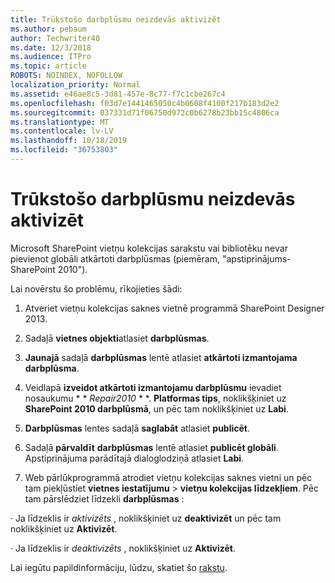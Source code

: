 ```yaml
---
title: Trūkstošo darbplūsmu neizdevās aktivizēt
ms.author: pebaum
author: Techwriter40
ms.date: 12/3/2018
ms.audience: ITPro
ms.topic: article
ROBOTS: NOINDEX, NOFOLLOW
localization_priority: Normal
ms.assetid: e46ae8c5-3d81-457e-8c77-f7c1cbe267c4
ms.openlocfilehash: f03d7e1441465050c4b0608f4100f217b183d2e2
ms.sourcegitcommit: 037331d71f06750d972c0b6278b23bb15c4806ca
ms.translationtype: MT
ms.contentlocale: lv-LV
ms.lasthandoff: 10/18/2019
ms.locfileid: "36753803"
---
```

# <a name="missing-workflow-failed-to-activate"></a>Trūkstošo darbplūsmu neizdevās aktivizēt

Microsoft SharePoint vietņu kolekcijas sarakstu vai bibliotēku nevar pievienot globāli atkārtoti darbplūsmas (piemēram, "apstiprinājums-SharePoint 2010").
  
Lai novērstu šo problēmu, rīkojieties šādi: 
  
1. Atveriet vietņu kolekcijas saknes vietnē programmā SharePoint Designer 2013.
  
2. Sadaļā **vietnes objekti**atlasiet **darbplūsmas**. 
  
3. **Jaunajā** sadaļā **darbplūsmas** lentē atlasiet **atkārtoti izmantojama darbplūsma**. 
  
4. Veidlapā **izveidot atkārtoti izmantojamu darbplūsmu** ievadiet nosaukumu * * *Repair2010* * *. **Platformas tips**, noklikšķiniet uz **SharePoint 2010 darbplūsmā**, un pēc tam noklikšķiniet uz **Labi**. 
  
1. **Darbplūsmas** lentes sadaļā **saglabāt** atlasiet **publicēt**. 
  
2. Sadaļā **pārvaldīt** **darbplūsmas** lentē atlasiet **publicēt globāli**. Apstiprinājuma parādītajā dialoglodziņā atlasiet **Labi**. 
  
3. Web pārlūkprogrammā atrodiet vietņu kolekcijas saknes vietni un pēc tam piekļūstiet **vietnes iestatījumu** \> **vietņu kolekcijas līdzekļiem**. Pēc tam pārslēdziet līdzekli **darbplūsmas** : 
  
· Ja līdzeklis ir *aktivizēts* , noklikšķiniet uz **deaktivizēt** un pēc tam noklikšķiniet uz **Aktivizēt**. 
  
· Ja līdzeklis ir *deaktivizēts* , noklikšķiniet uz **Aktivizēt**. 
  
Lai iegūtu papildinformāciju, lūdzu, skatiet šo [rakstu](https://go.microsoft.com/fwlink/?linkid=2047770&amp;clcid=0x409).
  

